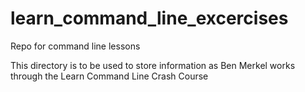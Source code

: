 learn_command_line_excercises
=============================

Repo for command line lessons

This directory is to be used to store information as Ben Merkel
works through the Learn Command Line Crash Course
